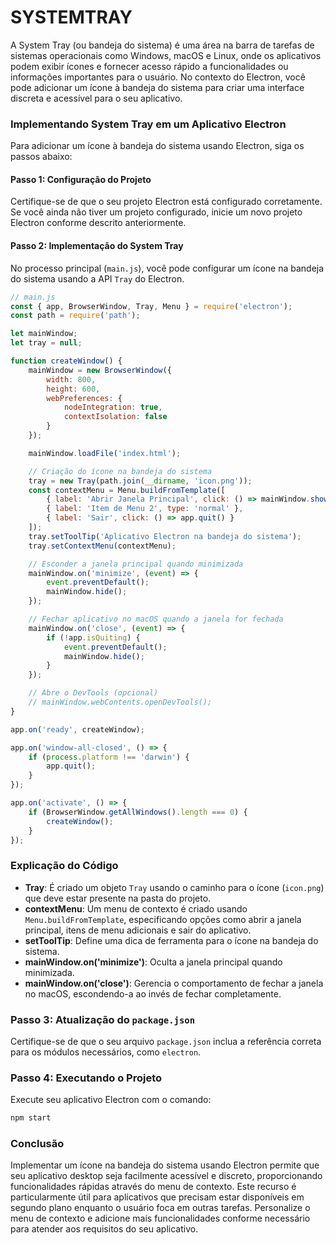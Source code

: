 # SYSTEMTRAY
A System Tray (ou bandeja do sistema) é uma área na barra de tarefas de sistemas operacionais como Windows, macOS e Linux, onde os aplicativos podem exibir ícones e fornecer acesso rápido a funcionalidades ou informações importantes para o usuário. No contexto do Electron, você pode adicionar um ícone à bandeja do sistema para criar uma interface discreta e acessível para o seu aplicativo.

### Implementando System Tray em um Aplicativo Electron

Para adicionar um ícone à bandeja do sistema usando Electron, siga os passos abaixo:

#### Passo 1: Configuração do Projeto

Certifique-se de que o seu projeto Electron está configurado corretamente. Se você ainda não tiver um projeto configurado, inicie um novo projeto Electron conforme descrito anteriormente.

#### Passo 2: Implementação do System Tray

No processo principal (`main.js`), você pode configurar um ícone na bandeja do sistema usando a API `Tray` do Electron.

```javascript
// main.js
const { app, BrowserWindow, Tray, Menu } = require('electron');
const path = require('path');

let mainWindow;
let tray = null;

function createWindow() {
    mainWindow = new BrowserWindow({
        width: 800,
        height: 600,
        webPreferences: {
            nodeIntegration: true,
            contextIsolation: false
        }
    });

    mainWindow.loadFile('index.html');

    // Criação do ícone na bandeja do sistema
    tray = new Tray(path.join(__dirname, 'icon.png'));
    const contextMenu = Menu.buildFromTemplate([
        { label: 'Abrir Janela Principal', click: () => mainWindow.show() },
        { label: 'Item de Menu 2', type: 'normal' },
        { label: 'Sair', click: () => app.quit() }
    ]);
    tray.setToolTip('Aplicativo Electron na bandeja do sistema');
    tray.setContextMenu(contextMenu);

    // Esconder a janela principal quando minimizada
    mainWindow.on('minimize', (event) => {
        event.preventDefault();
        mainWindow.hide();
    });

    // Fechar aplicativo no macOS quando a janela for fechada
    mainWindow.on('close', (event) => {
        if (!app.isQuiting) {
            event.preventDefault();
            mainWindow.hide();
        }
    });

    // Abre o DevTools (opcional)
    // mainWindow.webContents.openDevTools();
}

app.on('ready', createWindow);

app.on('window-all-closed', () => {
    if (process.platform !== 'darwin') {
        app.quit();
    }
});

app.on('activate', () => {
    if (BrowserWindow.getAllWindows().length === 0) {
        createWindow();
    }
});
```

### Explicação do Código

- **Tray**: É criado um objeto `Tray` usando o caminho para o ícone (`icon.png`) que deve estar presente na pasta do projeto.
- **contextMenu**: Um menu de contexto é criado usando `Menu.buildFromTemplate`, especificando opções como abrir a janela principal, itens de menu adicionais e sair do aplicativo.
- **setToolTip**: Define uma dica de ferramenta para o ícone na bandeja do sistema.
- **mainWindow.on('minimize')**: Oculta a janela principal quando minimizada.
- **mainWindow.on('close')**: Gerencia o comportamento de fechar a janela no macOS, escondendo-a ao invés de fechar completamente.

### Passo 3: Atualização do `package.json`

Certifique-se de que o seu arquivo `package.json` inclua a referência correta para os módulos necessários, como `electron`.

### Passo 4: Executando o Projeto

Execute seu aplicativo Electron com o comando:

```bash
npm start
```

### Conclusão

Implementar um ícone na bandeja do sistema usando Electron permite que seu aplicativo desktop seja facilmente acessível e discreto, proporcionando funcionalidades rápidas através do menu de contexto. Este recurso é particularmente útil para aplicativos que precisam estar disponíveis em segundo plano enquanto o usuário foca em outras tarefas. Personalize o menu de contexto e adicione mais funcionalidades conforme necessário para atender aos requisitos do seu aplicativo.